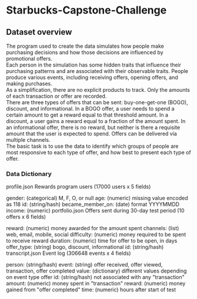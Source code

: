 # Starbucks-Capstone-Challenge  
## Dataset overview
The program used to create the data simulates how people make purchasing decisions and how those decisions are influenced by promotional offers.  
Each person in the simulation has some hidden traits that influence their purchasing patterns and are associated with their observable traits. People produce various events, including receiving offers, opening offers, and making purchases.   
As a simplification, there are no explicit products to track. Only the amounts of each transaction or offer are recorded.  
There are three types of offers that can be sent: buy-one-get-one (BOGO), discount, and informational. In a BOGO offer, a user needs to spend a certain amount to get a reward equal to that threshold amount. In a discount, a user gains a reward equal to a fraction of the amount spent. In an informational offer, there is no reward, but neither is there a requisite amount that the user is expected to spend. Offers can be delivered via multiple channels.  
The basic task is to use the data to identify which groups of people are most responsive to each type of offer, and how best to present each type of offer.  
### Data Dictionary   
 profile.json
 Rewards program users (17000 users x 5 fields)

 gender: (categorical) M, F, O, or null
 age: (numeric) missing value encoded as 118
 id: (string/hash)
 became_member_on: (date) format YYYYMMDD
 income: (numeric)
 portfolio.json
 Offers sent during 30-day test period (10 offers x 6 fields)

 reward: (numeric) money awarded for the amount spent
 channels: (list) web, email, mobile, social
 difficulty: (numeric) money required to be spent to receive reward
 duration: (numeric) time for offer to be open, in days
 offer_type: (string) bogo, discount, informational
 id: (string/hash)
 transcript.json
 Event log (306648 events x 4 fields)

 person: (string/hash)
 event: (string) offer received, offer viewed, transaction, offer completed
 value: (dictionary) different values depending on event type
 offer id: (string/hash) not associated with any "transaction"
 amount: (numeric) money spent in "transaction"
 reward: (numeric) money gained from "offer completed"
 time: (numeric) hours after start of test

